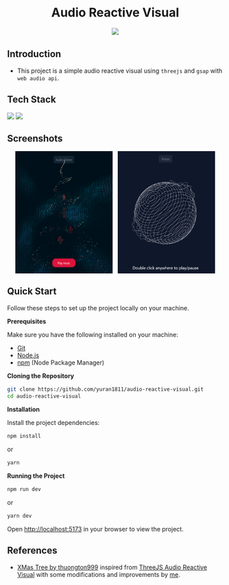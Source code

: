 <h1 align="center">Audio Reactive Visual</h1>

<p align="center">
  <img src="https://raw.githubusercontent.com/catppuccin/catppuccin/main/assets/palette/macchiato.png" width="400" />
</p>

## Introduction

- This project is a simple audio reactive visual using `threejs` and `gsap` with `web audio api`.

## Tech Stack

<img src="https://skill-icons-livid.vercel.app/icons?i=threejs,gsap&gap=60" height="36" />

<img src="https://skill-icons-livid.vercel.app/icons?i=react,ts,vite&gap=60" height="36" />

## Screenshots

<div style="display:flex;gap:12px;justify-content:center">
    <img src="./public/screenshots/xmas-tree.png" alt="address_info.png" style="width:45%;max-width:380px">
    <img src="./public/screenshots/sphere.png" alt="shipping_provider.png" style="width:45%;max-width:380px">
</div>

## Quick Start

Follow these steps to set up the project locally on your machine.

**Prerequisites**

Make sure you have the following installed on your machine:

- [Git](https://git-scm.com/)
- [Node.js](https://nodejs.org/en)
- [npm](https://www.npmjs.com/) (Node Package Manager)

**Cloning the Repository**

```bash
git clone https://github.com/yuran1811/audio-reactive-visual.git
cd audio-reactive-visual
```

**Installation**

Install the project dependencies:

```bash
npm install
```

or

```bash
yarn
```

**Running the Project**

```bash
npm run dev
```

or

```bash
yarn dev
```

Open [http://localhost:5173](http://localhost:5173) in your browser to view the project.

## References

- [XMas Tree by thuongton999](https://codepen.io/thuongton999/pen/VwRYaRw) inspired from [ThreeJS Audio Reactive Visual](https://github.com/kekkorider/threejs-audio-reactive-visual/tree/main) with some modifications and improvements by [me](https://github.com/yuran1811).
